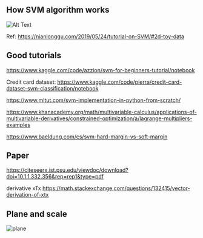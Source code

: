 ## How SVM algorithm works

![Alt Text](https://nianlonggu.github.io/img/2019-05-24-SVM/hyperplane-over-iteration.gif)

Ref: https://nianlonggu.com/2019/05/24/tutorial-on-SVM/#2d-toy-data

## Good tutorials

https://www.kaggle.com/code/azzion/svm-for-beginners-tutorial/notebook

Credit card dataset: https://www.kaggle.com/code/pierra/credit-card-dataset-svm-classification/notebook

https://www.mltut.com/svm-implementation-in-python-from-scratch/

https://www.khanacademy.org/math/multivariable-calculus/applications-of-multivariable-derivatives/constrained-optimization/a/lagrange-multipliers-examples

https://www.baeldung.com/cs/svm-hard-margin-vs-soft-margin

## Paper

https://citeseerx.ist.psu.edu/viewdoc/download?doi=10.1.1.332.356&rep=rep1&type=pdf

derivative xTx https://math.stackexchange.com/questions/132415/vector-derivation-of-xtx

## Plane and scale

![plane](https://user-images.githubusercontent.com/69342162/202852218-74562d74-bb59-49a0-a675-37729f6c8a83.gif)
